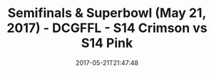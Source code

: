 ---
title: Semifinals & Superbowl (May 21, 2017) - DCGFFL - S14 Crimson vs S14 Pink
teams-score:
- team: _teams/s14-crimson.md
  score: 46
- team: _teams/s14-pink.md
  score: 34
mvp: Hines, Carter
game-ball: "#todd, Brett Chambers"
sportsperson: ''
season: 14
week: 10
date: '2017-05-21T21:47:48'
pageid: semifinals-superbowl-may-21-2017-5094-vs-5102
---